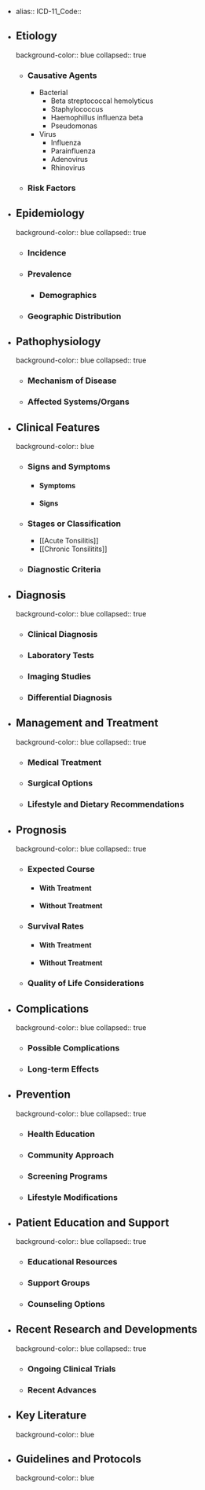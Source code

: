 - alias::
  ICD-11_Code::
- ## Etiology
  background-color:: blue
  collapsed:: true
	- ### Causative Agents
		- Bacterial
			- Beta streptococcal hemolyticus
			- Staphylococcus
			- Haemophillus influenza beta
			- Pseudomonas
		- Virus
			- Influenza
			- Parainfluenza
			- Adenovirus
			- Rhinovirus
	- ### Risk Factors
- ## Epidemiology
  background-color:: blue
  collapsed:: true
	- ### Incidence
	- ### Prevalence
		- ### Demographics
	- ### Geographic Distribution
- ## Pathophysiology
  background-color:: blue
  collapsed:: true
	- ### Mechanism of Disease
	- ### Affected Systems/Organs
- ## Clinical Features
  background-color:: blue
	- ### Signs and Symptoms
		- #### Symptoms
		- #### Signs
	- ### Stages or Classification
		- [[Acute Tonsilitis]]
		- [[Chronic Tonsilitits]]
	- ### Diagnostic Criteria
- ## Diagnosis
  background-color:: blue
  collapsed:: true
	- ### Clinical Diagnosis
	- ### Laboratory Tests
	- ### Imaging Studies
	- ### Differential Diagnosis
- ## Management and Treatment
  background-color:: blue
  collapsed:: true
	- ### Medical Treatment
	- ### Surgical Options
	- ### Lifestyle and Dietary Recommendations
- ## Prognosis
  background-color:: blue
  collapsed:: true
	- ### Expected Course
		- #### With Treatment
		- #### Without Treatment
	- ### Survival Rates
		- #### With Treatment
		- #### Without Treatment
	- ### Quality of Life Considerations
- ## Complications
  background-color:: blue
  collapsed:: true
	- ### Possible Complications
	- ### Long-term Effects
- ## Prevention
  background-color:: blue
  collapsed:: true
	- ### Health Education
	- ### Community Approach
	- ### Screening Programs
	- ### Lifestyle Modifications
- ## Patient Education and Support
  background-color:: blue
  collapsed:: true
	- ### Educational Resources
	- ### Support Groups
	- ### Counseling Options
- ## Recent Research and Developments
  background-color:: blue
  collapsed:: true
	- ### Ongoing Clinical Trials
	- ### Recent Advances
- ## Key Literature
  background-color:: blue
- ## Guidelines and Protocols
  background-color:: blue